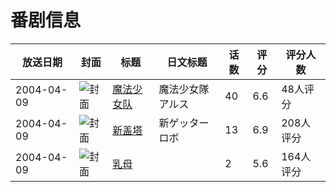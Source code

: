 # 番剧信息

|放送日期|封面|标题|日文标题|话数|评分|评分人数|
|---|---|---|---|---|---|---|
|2004-04-09|![封面](https://lain.bgm.tv/pic/cover/c/b5/d6/7904_lbkKz.jpg)|[魔法少女队](https://bangumi.tv/subject/7904)|魔法少女隊アルス|40|6.6|48人评分|
|2004-04-09|![封面](https://lain.bgm.tv/pic/cover/c/70/97/25920_JJ77B.jpg)|[新盖塔](https://bangumi.tv/subject/25920)|新ゲッターロボ|13|6.9|208人评分|
|2004-04-09|![封面](https://bangumi.tv/img/no_icon_subject.png)|[乳母](https://bangumi.tv/subject/74438)||2|5.6|164人评分|
